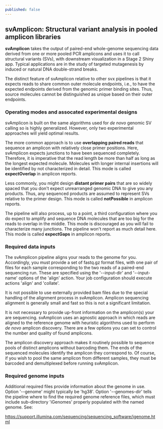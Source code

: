 ```yaml
---
published: false
---
```


## svAmplicon: Structural variant analysis in pooled amplicon libraries

**svAmplicon** takes the output of paired-end whole-genome
sequencing data derived from one or more pooled PCR amplicons
and uses it to call structural variants (SVs), with 
downstream visualization in a Stage 2 Shiny app.
Typical applications are in the study of targeted mutagenesis
by induced or natural DNA double-strand breaks.

The distinct feature of svAmplicon relative to other svx pipelines
is that it expects
reads to share common outer molecule endpoints, i.e., to have
the expected endpoints derived from the genomic primer binding sites.
Thus, source molecules cannot be distinguished as unique based
on their outer endpoints.

### Operating modes and assocated experimental designs

svAmplicon is built on the same algorithms used for _de novo_ genomic
SV calling so is highly generalized. However, only two experimental
approaches will yield optimal results.

The more common approach is to use **overlapping paired reads** that
sequence an amplicon with relatively close primer positions.
Here, svAmplicon expects junctions to have been sequenced
completely. Therefore, it is imperative that the read length be more than 
half as long as the longest expected molecule. Molecules with longer
internal insertions will be identified by not characterized in detail.
This mode is called **expectOverlap** in amplicon reports.

Less commonly, you might design **distant primer pairs** that 
are so widely spaced that you don't expect unrearranged genomic
DNA to give you any products. Thus, any sequenced products are assumed
to represent SVs relative to the primer design.
This mode is called **notPossible** in amplicon reports.

The pipeline will also process, up to a point, a third configuration
where you do expect to amplify and sequence DNA molecules that are 
too big for the reads to overlap in the middle. This mode is 
discouraged as you will fail to characterize many junctions. The
pipeline won't report as much detail here. 
This mode is called **expectGaps** in amplicon reports.

### Required data inputs

The svAmplicon pipeline aligns your reads to the genome for you.
Accordingly, you must provide a set of fastq.gz format files, 
with one pair of files for each sample corresponding to the two 
reads of a paired-end sequencing run. These are specified using 
the '--input-dir' and '--input-name' options of the 'align' action.
Your job configuration should execute actions 'align' and 'collate'.

It is not possible to use externally provided bam files due to the special 
handling of the alignment process in svAmplicon. Amplicon sequencing
alignment is generally small and fast so this is not a significant limitation.

It is not necessary to provide up-front information on the amplicon(s)
your are sequencing. svAmplicon uses an agnostic approach in which
reads are aligned to the reference genome with heuristic algorithms 
used to perform _de novo_ amplicon discovery. There are a few options you
can set to control the number and quality of found amplicons. 

The amplicon discovery approach makes it routinely possible to sequence
pools of distinct amplicons without barcoding them. The ends of the sequenced
molecules identify the amplicon they correspond to. 
Of course, if you wish to pool the same amplicon from different samples,
they must be barcoded and demultiplexed before running svAmplicon. 

### Required genome inputs

Additional required files provide information about the
genome in use. Option '--genome' might typically be 'hg38'.
Option '--genomes-dir' tells the pipeline where to find the
required genome reference files, which must include
sub-directory 'iGenomes' properly populated with the named
genome. See:

<https://support.illumina.com/sequencing/sequencing_software/igenome.html>
